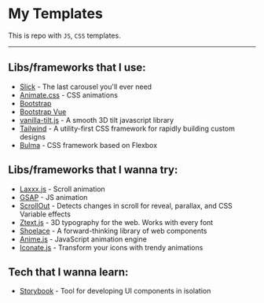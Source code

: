 # My Templates
This is repo with `JS`, `CSS` templates.

------



## Libs/frameworks that I use:

- [Slick](https://kenwheeler.github.io/slick/) - The last carousel you'll ever need
- [Animate.css](https://animate.style/) - CSS animations
- [Bootstrap](https://getbootstrap.com/)
- [Bootstrap Vue](https://bootstrap-vue.org/)
- [vanilla-tilt.js](https://micku7zu.github.io/vanilla-tilt.js/) - A smooth 3D tilt javascript library
- [Tailwind](https://tailwindcss.com/) - A utility-first CSS framework for rapidly building custom designs
- [Bulma](https://bulma.io/) - CSS framework based on Flexbox



## Libs/frameworks that I wanna try:

- [Laxxx.js](https://github.com/alexfoxy/lax.js) - Scroll animation
- [GSAP](https://greensock.com/gsap) - JS animation
- [ScrollOut](https://scroll-out.github.io) - Detects changes in scroll for reveal, parallax, and CSS Variable effects
- [Ztext.js](https://bennettfeely.com/ztext) - 3D typography for the web. Works with every font
- [Shoelace](https://shoelace.style/) - A forward-thinking library of web components
- [Anime.js](https://github.com/juliangarnier/anime) - JavaScript animation engine
- [Iconate.js](https://github.com/bitshadow/iconate) - Transform your icons with trendy animations



## Tech that I wanna learn:

- [Storybook](https://storybook.js.org) - Tool for developing UI components in isolation

